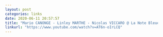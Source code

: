 ```yaml
---
layout: post
categories: links
date: 2020-06-11 20:57:57
title: "Mario CANONGE - Linley MARTHE - Nicolas VICCARO @ La Note Bleue - YouTube"
linkurl: "https://www.youtube.com/watch?v=AT6n-oIrLCQ"
---
```

